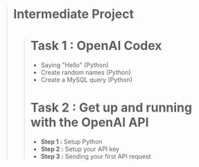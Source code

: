 > # **Intermediate Project**
>> # **Task 1 : OpenAI Codex**
>> - Saying "Hello" (Python)
>> - Create random names (Python)
>> - Create a MySQL query (Python)
>> # **Task 2 : Get up and running with the OpenAI API**
>> - **Step 1 :** Setup Python
>> - **Step 2 :** Setup your API key
>> - **Step 3 :** Sending your first API request
> #
